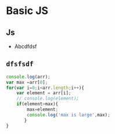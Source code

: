 # Basic JS
## Js
- Abcdfdsf



`dfsfsdf`
---

```javascript
console.log(arr);
var max =arr[0];
for(var i=0;i<arr.length;i++){   
    var element = arr[i];
    // console.log(element);
    if(element>max){
        max=element;
        console.log('max is large',max);
       }  
}


```